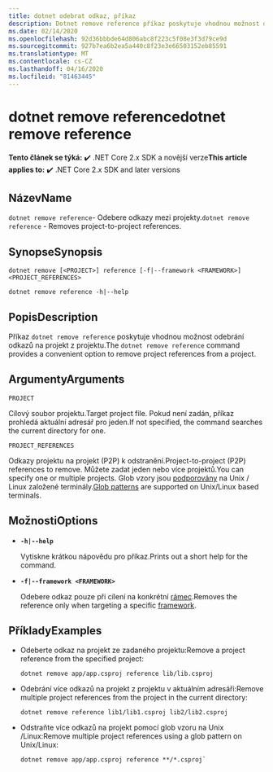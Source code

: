```yaml
---
title: dotnet odebrat odkaz, příkaz
description: Dotnet remove reference příkaz poskytuje vhodnou možnost odebrat projekt na odkazy projektu.
ms.date: 02/14/2020
ms.openlocfilehash: 92d36bbbde64d806abc8f223c5f08e3f3d79ce9d
ms.sourcegitcommit: 927b7ea6b2ea5a440c8f23e3e66503152eb85591
ms.translationtype: MT
ms.contentlocale: cs-CZ
ms.lasthandoff: 04/16/2020
ms.locfileid: "81463445"
---
```

# <a name="dotnet-remove-reference"></a><span data-ttu-id="f54db-103">dotnet remove reference</span><span class="sxs-lookup"><span data-stu-id="f54db-103">dotnet remove reference</span></span>

<span data-ttu-id="f54db-104">**Tento článek se týká:** ✔️ .NET Core 2.x SDK a novější verze</span><span class="sxs-lookup"><span data-stu-id="f54db-104">**This article applies to:** ✔️ .NET Core 2.x SDK and later versions</span></span>

## <a name="name"></a><span data-ttu-id="f54db-105">Název</span><span class="sxs-lookup"><span data-stu-id="f54db-105">Name</span></span>

<span data-ttu-id="f54db-106">`dotnet remove reference`- Odebere odkazy mezi projekty.</span><span class="sxs-lookup"><span data-stu-id="f54db-106">`dotnet remove reference` - Removes project-to-project references.</span></span>

## <a name="synopsis"></a><span data-ttu-id="f54db-107">Synopse</span><span class="sxs-lookup"><span data-stu-id="f54db-107">Synopsis</span></span>

```dotnetcli
dotnet remove [<PROJECT>] reference [-f|--framework <FRAMEWORK>] <PROJECT_REFERENCES>

dotnet remove reference -h|--help
```

## <a name="description"></a><span data-ttu-id="f54db-108">Popis</span><span class="sxs-lookup"><span data-stu-id="f54db-108">Description</span></span>

<span data-ttu-id="f54db-109">Příkaz `dotnet remove reference` poskytuje vhodnou možnost odebrání odkazů na projekt z projektu.</span><span class="sxs-lookup"><span data-stu-id="f54db-109">The `dotnet remove reference` command provides a convenient option to remove project references from a project.</span></span>

## <a name="arguments"></a><span data-ttu-id="f54db-110">Argumenty</span><span class="sxs-lookup"><span data-stu-id="f54db-110">Arguments</span></span>

`PROJECT`

<span data-ttu-id="f54db-111">Cílový soubor projektu.</span><span class="sxs-lookup"><span data-stu-id="f54db-111">Target project file.</span></span> <span data-ttu-id="f54db-112">Pokud není zadán, příkaz prohledá aktuální adresář pro jeden.</span><span class="sxs-lookup"><span data-stu-id="f54db-112">If not specified, the command searches the current directory for one.</span></span>

`PROJECT_REFERENCES`

<span data-ttu-id="f54db-113">Odkazy projektu na projekt (P2P) k odstranění.</span><span class="sxs-lookup"><span data-stu-id="f54db-113">Project-to-project (P2P) references to remove.</span></span> <span data-ttu-id="f54db-114">Můžete zadat jeden nebo více projektů.</span><span class="sxs-lookup"><span data-stu-id="f54db-114">You can specify one or multiple projects.</span></span> <span data-ttu-id="f54db-115">Glob vzory jsou [podporovány](https://en.wikipedia.org/wiki/Glob_(programming)) na Unix / Linux založené terminály.</span><span class="sxs-lookup"><span data-stu-id="f54db-115">[Glob patterns](https://en.wikipedia.org/wiki/Glob_(programming)) are supported on Unix/Linux based terminals.</span></span>

## <a name="options"></a><span data-ttu-id="f54db-116">Možnosti</span><span class="sxs-lookup"><span data-stu-id="f54db-116">Options</span></span>

- **`-h|--help`**

  <span data-ttu-id="f54db-117">Vytiskne krátkou nápovědu pro příkaz.</span><span class="sxs-lookup"><span data-stu-id="f54db-117">Prints out a short help for the command.</span></span>

- **`-f|--framework <FRAMEWORK>`**

  <span data-ttu-id="f54db-118">Odebere odkaz pouze při cílení na konkrétní [rámec](../../standard/frameworks.md).</span><span class="sxs-lookup"><span data-stu-id="f54db-118">Removes the reference only when targeting a specific [framework](../../standard/frameworks.md).</span></span>

## <a name="examples"></a><span data-ttu-id="f54db-119">Příklady</span><span class="sxs-lookup"><span data-stu-id="f54db-119">Examples</span></span>

- <span data-ttu-id="f54db-120">Odeberte odkaz na projekt ze zadaného projektu:</span><span class="sxs-lookup"><span data-stu-id="f54db-120">Remove a project reference from the specified project:</span></span>

  ```dotnetcli
  dotnet remove app/app.csproj reference lib/lib.csproj
  ```

- <span data-ttu-id="f54db-121">Odebrání více odkazů na projekt z projektu v aktuálním adresáři:</span><span class="sxs-lookup"><span data-stu-id="f54db-121">Remove multiple project references from the project in the current directory:</span></span>

  ```dotnetcli
  dotnet remove reference lib1/lib1.csproj lib2/lib2.csproj
  ```

- <span data-ttu-id="f54db-122">Odstraňte více odkazů na projekt pomocí glob vzoru na Unix /Linux:</span><span class="sxs-lookup"><span data-stu-id="f54db-122">Remove multiple project references using a glob pattern on Unix/Linux:</span></span>

  ```dotnetcli
  dotnet remove app/app.csproj reference **/*.csproj`
  ```
